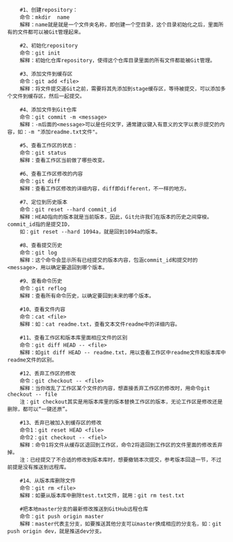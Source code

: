 		#1、创建repository：		命令：mkdir  name		解释：name就是就是一个文件夹名称，即创建一个空目录，这个目录初始化之后，里面所有的文件都可以被Git管理起来。				#2、初始化repository		命令：git init		解释：初始化仓库repository，使得这个仓库目录里面的所有文件都能被Git管理。				#3、添加文件到缓存区		命令：git add <file>		解释：将文件提交道Git之前，需要将其先添加到stage缓存区，等待被提交，可以添加多个文件到缓存区，然后一起提交。				#4、添加文件到Git仓库		命令：git commit -m <message>		解释：-m后面的<message>可以是任何文字，通常建议键入有意义的文字以表示提交的内容，如：-m "添加readme.txt文件"。				#5、查看工作区的状态：		命令：git status		解释：查看工作区当前做了哪些改变。				#6、查看工作区修改的内容		命令：git diff		解释：查看工作区修改的详细内容，diff即different，不一样的地方。				#7、定位到历史版本		命令：git reset --hard commit_id		解释：HEAD指向的版本就是当前版本，因此，Git允许我们在版本的历史之间穿梭。commit_id指的是提交ID，		如：git reset --hard 1094a，就是回到1094a的版本。				#8、查看提交历史		命令：git log		解释：这个命令会显示所有已经提交的版本内容，包涵commit_id和提交时的<message>，用以确定要退回到哪个版本。				#9、查看命令历史		命令：git reflog		解释：查看所有命令历史，以确定要回到未来的哪个版本。				#10、查看文件内容		命令：cat <file>		解释：如：cat readme.txt，查看文本文件readme中的详细内容。				#11、查看工作区和版本库里面相应文件的区别		命令：git diff HEAD -- <file>		解释：如git diff HEAD -- readme.txt，用以查看工作区中readme文件和版本库中readme文件的区别。				#12、丢弃工作区的修改		命令：git checkout -- <file>		解释：当你改乱了工作区某个文件的内容，想直接丢弃工作区的修改时，用命令git checkout -- file		注：git checkout其实是用版本库里的版本替换工作区的版本，无论工作区是修改还是删除，都可以“一键还原”。				#13、丢弃已被加入到缓存区的修改		命令1：git reset HEAD <file>		命令2：git checkout -- <fiel>		解释：命令1将文件从缓存区退回到工作区，命令2将退回到工作区的文件里面的修改丢弃掉。		注：已经提交了不合适的修改到版本库时，想要撤销本次提交，参考版本回退一节，不过前提是没有推送到远程库。				#14、从版本库删除文件		命令：git rm <file>		解释：如要从版本库中删除test.txt文件，就用：git rm test.txt				#把本地master分支的最新修改推送到GitHub远程仓库		命令：git push origin master		解释：master代表主分支，如要推送其他分支可以master换成相应的分支名，如：git push origin dev，就是推送dev分支。		